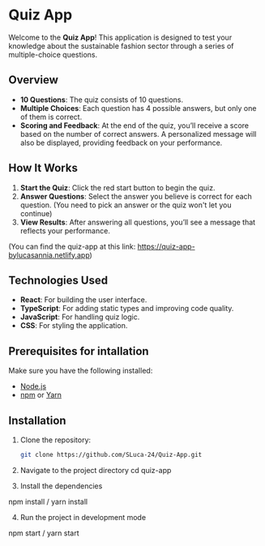 # Quiz App

Welcome to the **Quiz App**! This application is designed to test your knowledge about the sustainable fashion sector through a series of multiple-choice questions.

## Overview

- **10 Questions**: The quiz consists of 10 questions.
- **Multiple Choices**: Each question has 4 possible answers, but only one of them is correct.
- **Scoring and Feedback**: At the end of the quiz, you’ll receive a score based on the number of correct answers. A personalized message will also be displayed, providing feedback on your performance.

## How It Works

1. **Start the Quiz**: Click the red start button to begin the quiz.
2. **Answer Questions**: Select the answer you believe is correct for each question. (You need to pick an answer or the quiz won't let you continue)
3. **View Results**: After answering all questions, you’ll see a message that reflects your performance.

(You can find the quiz-app at this link: https://quiz-app-bylucasannia.netlify.app)

## Technologies Used

- **React**: For building the user interface.
- **TypeScript**: For adding static types and improving code quality.
- **JavaScript**: For handling quiz logic.
- **CSS**: For styling the application.

## Prerequisites for intallation

Make sure you have the following installed:

- [Node.js](https://nodejs.org/)
- [npm](https://www.npmjs.com/) or [Yarn](https://yarnpkg.com/)

## Installation

1. Clone the repository:

   ```bash
   git clone https://github.com/SLuca-24/Quiz-App.git

   ```

2. Navigate to the project directory
   cd quiz-app

3. Install the dependencies

npm install / yarn install

4. Run the project in development mode

npm start / yarn start
